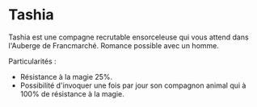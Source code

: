 # Tashia
Tashia est une compagne recrutable ensorceleuse qui vous attend dans l'Auberge de Francmarché. Romance possible avec un homme.

Particularités :
- Résistance à la magie 25%.
- Possibilité d'invoquer une fois par jour son compagnon animal qui à 100% de résistance à la magie.
